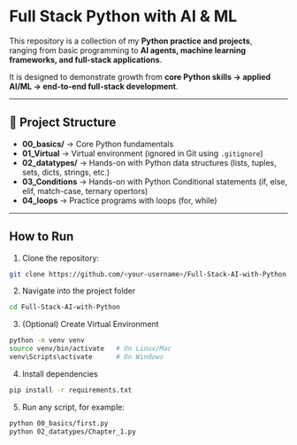 # Full Stack Python with AI & ML

This repository is a collection of my **Python practice and projects**,  
ranging from basic programming to **AI agents, machine learning frameworks, and full-stack applications**.

It is designed to demonstrate growth from **core Python skills → applied AI/ML → end-to-end full-stack development**.

---

## 📂 Project Structure

- **00_basics/** → Core Python fundamentals
- **01_Virtual** → Virtual environment (ignored in Git using `.gitignore`)
- **02_datatypes/** → Hands-on with Python data structures (lists, tuples, sets, dicts, strings, etc.)
- **03_Conditions** → Hands-on with Python Conditional statements (if, else, elif, match-case, ternary opertors)
- **04_loops** → Practice programs with loops (for, while)

---

## How to Run

1. Clone the repository:

```bash
git clone https://github.com/<your-username>/Full-Stack-AI-with-Python.git
```

2. Navigate into the project folder

```bash
cd Full-Stack-AI-with-Python
```

3. (Optional) Create Virtual Environment

```bash
python -m venv venv
source venv/bin/activate   # On Linux/Mac
venv\Scripts\activate      # On Windows
```

4. Install dependencies

```bash
pip install -r requirements.txt
```

5. Run any script, for example:

```bash
python 00_basics/first.py
python 02_datatypes/Chapter_1.py
```

